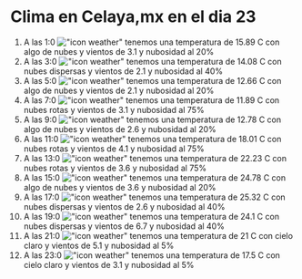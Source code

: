 # Clima en Celaya,mx en el dia 23

1. A las 1:0 !["icon weather"](http://openweathermap.org/img/w/02n.png) tenemos una temperatura de 15.89 C con algo de nubes y  vientos de 3.1 y nubosidad al 20%
1. A las 3:0 !["icon weather"](http://openweathermap.org/img/w/03n.png) tenemos una temperatura de 14.08 C con nubes dispersas y  vientos de 2.1 y nubosidad al 40%
1. A las 5:0 !["icon weather"](http://openweathermap.org/img/w/02n.png) tenemos una temperatura de 12.66 C con algo de nubes y  vientos de 2.1 y nubosidad al 20%
1. A las 7:0 !["icon weather"](http://openweathermap.org/img/w/04n.png) tenemos una temperatura de 11.89 C con nubes rotas y  vientos de 3.1 y nubosidad al 75%
1. A las 9:0 !["icon weather"](http://openweathermap.org/img/w/02d.png) tenemos una temperatura de 12.78 C con algo de nubes y  vientos de 2.6 y nubosidad al 20%
1. A las 11:0 !["icon weather"](http://openweathermap.org/img/w/04d.png) tenemos una temperatura de 18.01 C con nubes rotas y  vientos de 4.1 y nubosidad al 75%
1. A las 13:0 !["icon weather"](http://openweathermap.org/img/w/04d.png) tenemos una temperatura de 22.23 C con nubes rotas y  vientos de 3.6 y nubosidad al 75%
1. A las 15:0 !["icon weather"](http://openweathermap.org/img/w/02d.png) tenemos una temperatura de 24.78 C con algo de nubes y  vientos de 3.6 y nubosidad al 20%
1. A las 17:0 !["icon weather"](http://openweathermap.org/img/w/03d.png) tenemos una temperatura de 25.32 C con nubes dispersas y  vientos de 2.6 y nubosidad al 40%
1. A las 19:0 !["icon weather"](http://openweathermap.org/img/w/03n.png) tenemos una temperatura de 24.1 C con nubes dispersas y  vientos de 6.7 y nubosidad al 40%
1. A las 21:0 !["icon weather"](http://openweathermap.org/img/w/01n.png) tenemos una temperatura de 21 C con cielo claro y  vientos de 5.1 y nubosidad al 5%
1. A las 23:0 !["icon weather"](http://openweathermap.org/img/w/01n.png) tenemos una temperatura de 17.5 C con cielo claro y  vientos de 3.1 y nubosidad al 5%

